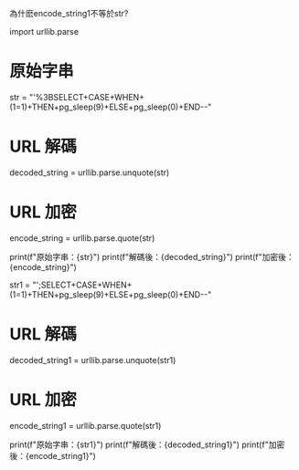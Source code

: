 為什麽encode_string1不等於str?


import urllib.parse

# 原始字串
str = "'%3BSELECT+CASE+WHEN+(1=1)+THEN+pg_sleep(9)+ELSE+pg_sleep(0)+END--"

# URL 解碼
decoded_string = urllib.parse.unquote(str)

# URL 加密
encode_string = urllib.parse.quote(str)

print(f"原始字串：{str}")
print(f"解碼後：{decoded_string}")
print(f"加密後：{encode_string}")


str1 = "';SELECT+CASE+WHEN+(1=1)+THEN+pg_sleep(9)+ELSE+pg_sleep(0)+END--"
# URL 解碼
decoded_string1 = urllib.parse.unquote(str1)

# URL 加密
encode_string1 = urllib.parse.quote(str1)

print(f"原始字串：{str1}")
print(f"解碼後：{decoded_string1}")
print(f"加密後：{encode_string1}")